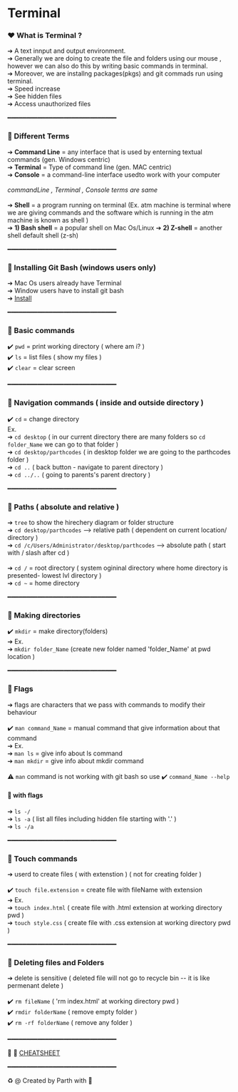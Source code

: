 # Terminal

### ❤️ What is Terminal ?
➔ A text innput and output environment. <br/>
➔ Generally we are doing to create the file and folders using our mouse , however we can also do this by writing basic commands in terminal.<br/>
➔ Moreover, we are installng packages(pkgs) and  git commads run using terminal.<br/>
➔ Speed increase <br/>
➔ See hidden files <br/>
➔ Access unauthorized files <br/>

━━━━━━━━━━━━━━━━━━━━━━━━━━━━━

### 💙 Different Terms
➔ **Command Line** = any interface that is used by enterning textual commands (gen. Windows centric)<br/>
➔ **Terminal** = Type of command line (gen. MAC centric)<br/>
➔ **Console** = a command-line interface usedto work with your computer<br/>
<br/>
*commandLine , Terminal , Console terms are same*
<br/>
<br/>
➔ **Shell** = a program running on terminal (Ex. atm machine is terminal where we are giving commands and the software which is running in the atm machine is known as shell ) <br/>
➔ **1) Bash shell** = a popular shell on Mac Os/Linux 
➔ **2) Z-shell** = another shell default shell (z-sh)

━━━━━━━━━━━━━━━━━━━━━━━━━━━━━

### 💜 Installing Git Bash (windows users only)
➔ Mac Os users already have Terminal <br/>
➔ Window users have to install git bash <br/>
➔ [Install](https://git-scm.com/)  <br/>

━━━━━━━━━━━━━━━━━━━━━━━━━━━━━

### 💚 Basic commands

✔️ `pwd` = print working directory ( where am i? )  <br/>
✔️ `ls` = list files ( show my files )  <br/>
✔️ `clear` = clear screen  <br/>

━━━━━━━━━━━━━━━━━━━━━━━━━━━━━

### 💚 Navigation commands ( inside and outside directory )

✔️ `cd` = change directory <br/>
Ex. <br/>
➔ `cd desktop` ( in our current directory there are many folders so `cd folder_Name` we can go to that folder ) <br/>
➔ `cd desktop/parthcodes` ( in desktop folder we are going to the parthcodes folder ) <br/>
➔ `cd ..` ( back button - navigate to parent directory ) <br/>
➔ `cd ../..` ( going to parents's parent drectory ) <br/>

━━━━━━━━━━━━━━━━━━━━━━━━━━━━━

### 💚 Paths ( absolute and relative )

➔ `tree` to show the hirechery diagram or folder structure
<br/>
➔ `cd desktop/parthcodes` --> relative path ( dependent on current location/ directory )  <br/>
➔ `cd /c/Users/Administrator/desktop/parthcodes` --> absolute path  ( start with / slash after cd )   <br/>
 <br/>
➔ `cd /` = root directory ( system ogininal directory where home directory is presented- lowest lvl directory ) <br/>
➔ `cd ~` = home directory <br/>

━━━━━━━━━━━━━━━━━━━━━━━━━━━━━

### 💛 Making directories

✔️ `mkdir` = make directory(folders) <br/>
➔ Ex. <br/>
➔ `mkdir folder_Name` (create new folder named 'folder_Name' at pwd location ) <br/>

━━━━━━━━━━━━━━━━━━━━━━━━━━━━━

### 💙 Flags
➔ flags are characters that we pass with commands to modify their behaviour <br/>
<br/>
✔️ `man command_Name` = manual command that give information about that command <br/>
➔ Ex. <br/>
➔ `man ls` = give info about ls command <br/>
➔ `man mkdir` = give info about mkdir command <br/>
<br/>
⚠️ `man` command is not working with git bash so use ✔️ `command_Name --help`  <br/>

#### 🚩 with flags
➔ `ls -/` <br/>
➔ `ls -a` ( list all files including hidden file starting with '.' ) <br/>
➔ `ls -/a` <br/>

━━━━━━━━━━━━━━━━━━━━━━━━━━━━━

### 🤎 Touch commands
➔ userd to create files ( with extenstion ) ( not for creating folder ) <br/>
<br/>
✔️ `touch file.extension` = create file with fileName with extension <br/>
➔ Ex. <br/>
➔ `touch index.html` ( create file with .html extension at working directory pwd ) <br/>
➔ `touch style.css` ( create file with .css extension at working directory pwd ) <br/>

━━━━━━━━━━━━━━━━━━━━━━━━━━━━━

### 💙 Deleting files and Folders
➔ delete is sensitive ( deleted file will not go to recycle bin -- it is like permenant delete ) <br/>
<br/>
✔️ `rm fileName`  ( 'rm index.html' at working directory pwd ) <br/>
✔️ `rmdir folderName` ( remove empty folder )  <br/> 
✔️ `rm -rf folderName` ( remove any folder )  <br/>

━━━━━━━━━━━━━━━━━━━━━━━━━━━━━

💌 🚀 [CHEATSHEET](https://drive.google.com/file/d/1erdZzpDFZEl0oo-pVZ25Y0yiAWVjjhrZ/view?usp=sharing)

━━━━━━━━━━━━━━━━━━━━━━━━━━━━━

♻️ @ Created by Parth with 💚
